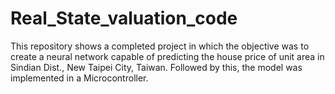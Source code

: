 # Real_State_valuation_code
This repository shows a completed project in which the objective was to create a neural network capable of predicting the house price of unit area in Sindian Dist., New Taipei City, Taiwan. Followed by this, the model was implemented in a Microcontroller.
